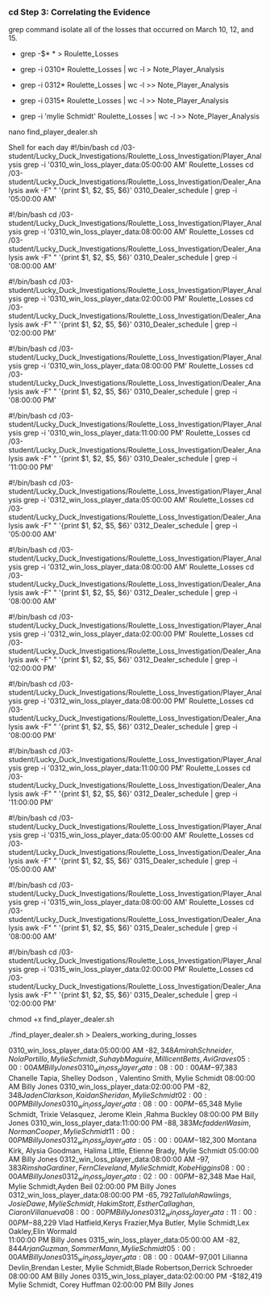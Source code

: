### cd  Step 3: Correlating the Evidence

grep command isolate all of the losses that occurred on March 10, 12, and 15.
* grep -$* * > Roulette_Losses

* grep -i 0310* Roulette_Losses | wc -l > Note_Player_Analysis
* grep -i 0312* Roulette_Losses | wc -l >> Note_Player_Analysis
* grep -i 0315* Roulette_Losses | wc -l >> Note_Player_Analysis
* grep -i 'mylie Schmidt' Roulette_Losses | wc -l >> Note_Player_Analysis

nano find_player_dealer.sh

Shell for each day
#!/bin/bash
cd /03-student/Lucky_Duck_Investigations/Roulette_Loss_Investigation/Player_Analysis
grep -i '0310_win_loss_player_data:05:00:00 AM' Roulette_Losses
cd /03-student/Lucky_Duck_Investigations/Roulette_Loss_Investigation/Dealer_Analysis
awk -F" " '{print $1, $2, $5, $6}' 0310_Dealer_schedule | grep -i '05:00:00 AM'

#!/bin/bash
cd /03-student/Lucky_Duck_Investigations/Roulette_Loss_Investigation/Player_Analysis
grep -i '0310_win_loss_player_data:08:00:00 AM' Roulette_Losses
cd /03-student/Lucky_Duck_Investigations/Roulette_Loss_Investigation/Dealer_Analysis
awk -F" " '{print $1, $2, $5, $6}' 0310_Dealer_schedule | grep -i '08:00:00 AM'
 
#!/bin/bash
cd /03-student/Lucky_Duck_Investigations/Roulette_Loss_Investigation/Player_Analysis
grep -i '0310_win_loss_player_data:02:00:00 PM' Roulette_Losses
cd /03-student/Lucky_Duck_Investigations/Roulette_Loss_Investigation/Dealer_Analysis
awk -F" " '{print $1, $2, $5, $6}' 0310_Dealer_schedule | grep -i '02:00:00 PM'
 
#!/bin/bash
cd /03-student/Lucky_Duck_Investigations/Roulette_Loss_Investigation/Player_Analysis
grep -i '0310_win_loss_player_data:08:00:00 PM' Roulette_Losses
cd /03-student/Lucky_Duck_Investigations/Roulette_Loss_Investigation/Dealer_Analysis
awk -F" " '{print $1, $2, $5, $6}' 0310_Dealer_schedule | grep -i '08:00:00 PM'
 
#!/bin/bash
cd /03-student/Lucky_Duck_Investigations/Roulette_Loss_Investigation/Player_Analysis
grep -i '0310_win_loss_player_data:11:00:00 PM' Roulette_Losses
cd /03-student/Lucky_Duck_Investigations/Roulette_Loss_Investigation/Dealer_Analysis
awk -F" " '{print $1, $2, $5, $6}' 0310_Dealer_schedule | grep -i '11:00:00 PM'
 
#!/bin/bash
cd /03-student/Lucky_Duck_Investigations/Roulette_Loss_Investigation/Player_Analysis
grep -i '0312_win_loss_player_data:05:00:00 AM' Roulette_Losses
cd /03-student/Lucky_Duck_Investigations/Roulette_Loss_Investigation/Dealer_Analysis
awk -F" " '{print $1, $2, $5, $6}' 0312_Dealer_schedule | grep -i '05:00:00 AM'
 
#!/bin/bash
cd /03-student/Lucky_Duck_Investigations/Roulette_Loss_Investigation/Player_Analysis
grep -i '0312_win_loss_player_data:08:00:00 AM' Roulette_Losses
cd /03-student/Lucky_Duck_Investigations/Roulette_Loss_Investigation/Dealer_Analysis
awk -F" " '{print $1, $2, $5, $6}' 0312_Dealer_schedule | grep -i '08:00:00 AM'
 
#!/bin/bash
cd /03-student/Lucky_Duck_Investigations/Roulette_Loss_Investigation/Player_Analysis
grep -i '0312_win_loss_player_data:02:00:00 PM' Roulette_Losses
cd /03-student/Lucky_Duck_Investigations/Roulette_Loss_Investigation/Dealer_Analysis
awk -F" " '{print $1, $2, $5, $6}' 0312_Dealer_schedule | grep -i '02:00:00 PM'
 
#!/bin/bash
cd /03-student/Lucky_Duck_Investigations/Roulette_Loss_Investigation/Player_Analysis
grep -i '0312_win_loss_player_data:08:00:00 PM' Roulette_Losses
cd /03-student/Lucky_Duck_Investigations/Roulette_Loss_Investigation/Dealer_Analysis
awk -F" " '{print $1, $2, $5, $6}' 0312_Dealer_schedule | grep -i '08:00:00 PM'
 
#!/bin/bash
cd /03-student/Lucky_Duck_Investigations/Roulette_Loss_Investigation/Player_Analysis
grep -i '0312_win_loss_player_data:11:00:00 PM' Roulette_Losses
cd /03-student/Lucky_Duck_Investigations/Roulette_Loss_Investigation/Dealer_Analysis
awk -F" " '{print $1, $2, $5, $6}' 0312_Dealer_schedule | grep -i '11:00:00 PM'
 
#!/bin/bash
cd /03-student/Lucky_Duck_Investigations/Roulette_Loss_Investigation/Player_Analysis
grep -i '0315_win_loss_player_data:05:00:00 AM' Roulette_Losses
cd /03-student/Lucky_Duck_Investigations/Roulette_Loss_Investigation/Dealer_Analysis
awk -F" " '{print $1, $2, $5, $6}' 0315_Dealer_schedule | grep -i '05:00:00 AM'
 
#!/bin/bash
cd /03-student/Lucky_Duck_Investigations/Roulette_Loss_Investigation/Player_Analysis
grep -i '0315_win_loss_player_data:08:00:00 AM' Roulette_Losses
cd /03-student/Lucky_Duck_Investigations/Roulette_Loss_Investigation/Dealer_Analysis
awk -F" " '{print $1, $2, $5, $6}' 0315_Dealer_schedule | grep -i '08:00:00 AM'
 
#!/bin/bash
cd /03-student/Lucky_Duck_Investigations/Roulette_Loss_Investigation/Player_Analysis
grep -i '0315_win_loss_player_data:02:00:00 PM' Roulette_Losses
cd /03-student/Lucky_Duck_Investigations/Roulette_Loss_Investigation/Dealer_Analysis
awk -F" " '{print $1, $2, $5, $6}' 0315_Dealer_schedule | grep -i '02:00:00 PM'

chmod +x find_player_dealer.sh

./find_player_dealer.sh > Dealers_working_during_losses

0310_win_loss_player_data:05:00:00 AM	-$82,348	Amirah Schneider,Nola Portillo, Mylie Schmidt,Suhayb Maguire,Millicent Betts,Avi Graves
05:00:00 AM Billy Jones
0310_win_loss_player_data:08:00:00 AM	-$97,383	Chanelle Tapia, Shelley Dodson , Valentino Smith, Mylie Schmidt
08:00:00 AM Billy Jones
0310_win_loss_player_data:02:00:00 PM	-$82,348	Jaden Clarkson, Kaidan Sheridan, Mylie Schmidt 
02:00:00 PM Billy Jones
0310_win_loss_player_data:08:00:00 PM	-$65,348        Mylie Schmidt, Trixie Velasquez, Jerome Klein ,Rahma Buckley
08:00:00 PM Billy Jones
0310_win_loss_player_data:11:00:00 PM	-$88,383	Mcfadden Wasim, Norman Cooper, Mylie Schmidt
11:00:00 PM Billy Jones
0312_win_loss_player_data:05:00:00 AM	-$182,300	Montana Kirk, Alysia Goodman, Halima Little, Etienne Brady, Mylie Schmidt
05:00:00 AM Billy Jones
0312_win_loss_player_data:08:00:00 AM	-$97,383        Rimsha Gardiner,Fern Cleveland, Mylie Schmidt,Kobe Higgins	
08:00:00 AM Billy Jones
0312_win_loss_player_data:02:00:00 PM	-$82,348        Mae Hail,  Mylie Schmidt,Ayden Beil	
02:00:00 PM Billy Jones
0312_win_loss_player_data:08:00:00 PM	-$65,792        Tallulah Rawlings,Josie Dawe, Mylie Schmidt,Hakim Stott, Esther Callaghan, Ciaron Villanueva	
08:00:00 PM Billy Jones
0312_win_loss_player_data:11:00:00 PM	-$88,229        Vlad Hatfield,Kerys Frazier,Mya Butler, Mylie Schmidt,Lex Oakley,Elin Wormald	
11:00:00 PM Billy Jones
0315_win_loss_player_data:05:00:00 AM	-$82,844        Arjan Guzman,Sommer Mann, Mylie Schmidt	
05:00:00 AM Billy Jones
0315_win_loss_player_data:08:00:00 AM	-$97,001        Lilianna Devlin,Brendan Lester, Mylie Schmidt,Blade Robertson,Derrick Schroeder	
08:00:00 AM Billy Jones
0315_win_loss_player_data:02:00:00 PM	-$182,419        Mylie Schmidt, Corey Huffman
02:00:00 PM Billy Jones
